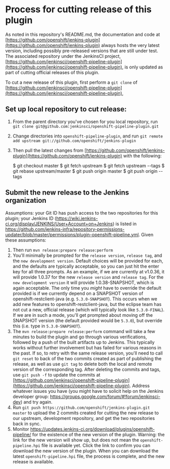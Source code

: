 # Process for cutting release of this plugin

As noted in this repository's README.md, the documentation and code at [https://github.com/openshift/jenkins-plugin](https://github.com/openshift/jenkins-plugin) always hosts the very latest version, including possibly pre-released versions that are still under test.
The associated repository under the JenkinsCI project, [https://github.com/jenkinsci/openshift-pipeline-plugin](https://github.com/jenkinsci/openshift-pipeline-plugin), is only updated as part of cutting 
official releases of this plugin.

To cut a new release of this plugin, first perform a `git clone` of [https://github.com/jenkinsci/openshift-pipeline-plugin](https://github.com/jenkinsci/openshift-pipeline-plugin), 

## Set up local repository to cut release:

1. From the parent directory you've chosen for you local repository, run `git clone git@github.com:jenkinsci/openshift-pipeline-plugin.git`
1. Change directories into `openshift-pipeline-plugin`, and run `git remote add upstream git://github.com/openshift/jenkins-plugin`
1. Then pull the latest changes from [https://github.com/openshift/jenkins-plugin](https://github.com/openshift/jenkins-plugin) with the following:

	$ git checkout master
	$ git fetch upstream
	$ git fetch upstream --tags
	$ git rebase upstream/master
	$ git push origin master
	$ git push origin --tags


## Submit the new release to the Jenkins organization

Assumptions: your Git ID has push access to the two repositories for this plugin; your Jenkins ID (https://wiki.jenkins-ci.org/display/JENKINS/User+Account+on+Jenkins) is listed in https://github.com/jenkins-infra/repository-permissions-updater/blob/master/permissions/plugin-openshift-pipeline.yml.  Given these assumptions:

1. Then run `mvn release:prepare release:perform`
1. You'll minimally be prompted for the `release version`, `release tag`, and the `new development version`.  Default choices will be provided for each, and the defaults are typically acceptable, so you can just hit the enter key for all three prompts.  As an example, if we are currently at v1.0.36, it will provide 1.0.37 for the new `release version` and `release tag`.  For the `new development version` it will provide 1.0.38-SNAPSHOT, which is again acceptable.  The only time you *might* have to override the default provided is if we currently depend on a SNAPSHOT version of openshift-restclient-java (e.g. `5.3.0-SNAPSHOT`).  This occurs when we add new features to openshift-restclient-java, but the eclipse team has not cut a new, official release (which will typically look like `5.3.0-FINAL`).  If we are in such a mode, you'll get prompted about moving off the SNAPSHOT version (the default provided would be `5.3.0`), but override this (i.e. type in `5.3.0-SNAPSHOT`).	
1. The `mvn release:prepare release:perform` command will take a few minutes to build the plugin and go through various verifications, followed by a push of the built artifacts up to Jenkins.  This typically works without further involvement but has failed for various reasons in the past.  If so, to retry with the same release version, you'll need to call `git reset` to back of the two commits created as part of publishing the release, as well as use `git tag` to delete both the local and remote version of the corresponding tag.  After deleting the commits and tags, use `git push -f` to update the commits at [https://github.com/jenkinsci/openshift-pipeline-plugin](https://github.com/jenkinsci/openshift-pipeline-plugin). Address whatever issues you have (you might have to solicit help on the Jenkins developer group: https://groups.google.com/forum/#!forum/jenkinsci-dev) and try again.
1. Run `git push https://github.com/openshift/jenkins-plugin.git master` to upload the 2 commits created for cutting the new release to our upstream, development repository, and get the two repositories back in sync.
1. Monitor https://updates.jenkins-ci.org/download/plugins/openshift-pipeline/ for the existence of the new version of the plugin.  Warning: the link for the new version will show up, but does not mean the `openshift-pipeline.hpi` file is available yet.  Click the link to confirm you can download the new version of the plugin.  When you can download the latest `openshift-pipeline.hpi` file, the process is complete, and the new release is available.

